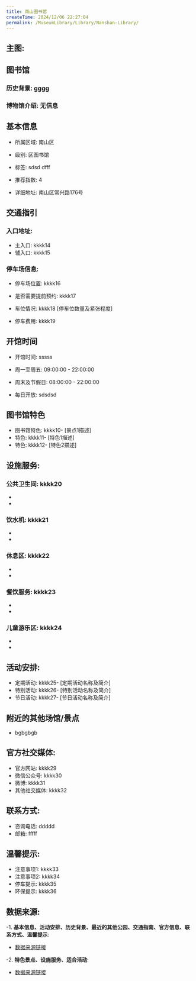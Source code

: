 ```yaml
---
title: 南山图书馆
createTime: 2024/12/06 22:27:04
permalink: /MuseumLibrary/Library/Nanshan-Library/
---
```


## 主图:
<ImageCard
image="https://cn.bing.com/th?id=OHR.AlfanzinaLighthouse_ZH-CN9704515669_1920x1080.webp"
title= "南山图书馆"
description= "hhhh"
date="2024/12/06"
href="/"
author="sunshang-hl"
/>
## 图书馆
### 历史背景: gggg
### 博物馆介绍: 无信息
## 基本信息

- 所属区域: 南山区

- 级别: 区图书馆

- 标签: sdsd dfff

- 推荐指数: 4

- 详细地址: 南山区常兴路176号

## 交通指引

### 入口地址:
- 主入口: kkkk14
- 辅入口: kkkk15
### 停车场信息:
- 停车场位置: kkkk16

- 是否需要提前预约: kkkk17

- 车位情况: kkkk18 [停车位数量及紧张程度]

- 停车费用: kkkk19

## 开馆时间
- 开馆时间: sssss

- 周一至周五: 09:00:00 - 22:00:00
- 周末及节假日: 08:00:00 - 22:00:00
- 每日开放: sdsdsd

## 图书馆特色
- 图书馆特色: kkkk10- [景点1描述]
- 特色: kkkk11- [特色1描述]
- 特色: kkkk12- [特色2描述]
## 设施服务:
### 公共卫生间: kkkk20
- 
- 
### 饮水机: kkkk21
- 
- 
### 休息区: kkkk22
- 
- 
### 餐饮服务: kkkk23
- 
- 
### 儿童游乐区: kkkk24
- 
- 
## 活动安排:
- 定期活动: kkkk25- [定期活动名称及简介]
- 特别活动: kkkk26- [特别活动名称及简介]
- 节日活动: kkkk27- [节日活动名称及简介]
## 附近的其他场馆/景点
- bgbgbgb

## 官方社交媒体:
- 官方网站: kkkk29
- 微信公众号: kkkk30
- 微博: kkkk31
- 其他社交媒体: kkkk32

## 联系方式:
- 咨询电话: ddddd 
- 邮箱: fffff

## 温馨提示:
- 注意事项1: kkkk33
- 注意事项2: kkkk34
- 停车提示: kkkk35
- 环保提示: kkkk36

## 数据来源:
-1. **基本信息、活动安排、历史背景、最近的其他公园、交通指南、官方信息、联系方式、温馨提示**:
- [数据来源链接](http://wtl.sz.gov.cn/ggfw/whl/tsgylb/index.html)

-2. **特色景点、设施服务、适合活动**:
- [数据来源链接](http://wtl.sz.gov.cn/ggfw/whl/tsgylb/index.html)


